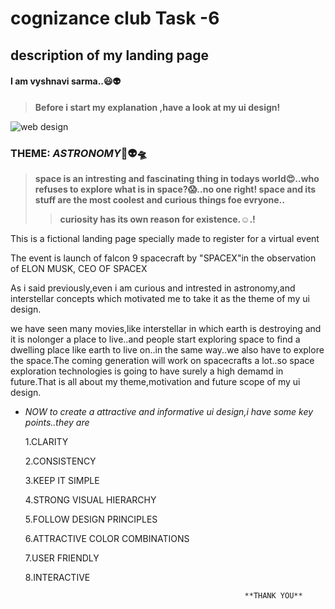 # cognizance club Task -6
## description of my landing page
#### I am vyshnavi sarma..:smiley::alien:
>__Before i start my explanation ,have a look at my ui design!__

![web design](https://user-images.githubusercontent.com/99654712/156300276-8c3c4b5a-a63e-412f-b7a8-e187b60143dc.png)

### THEME: *ASTRONOMY*:rocket::alien:🛸
>__space is an intresting and fascinating thing in todays world:heart_eyes:..who refuses to explore what is in space?:scream:..no one right!
>space and its stuff are the most coolest and curious things foe evryone..__
>>**curiosity has its own reason for existence.:relaxed:.!**
<p> This is a fictional landing page specially made to register for a virtual event </p> The event is launch of falcon 9 spacecraft by "SPACEX"in the observation of ELON MUSK,
CEO OF SPACEX </P> As i said previously,even i am curious and intrested in astronomy,and interstellar concepts which motivated me to take it as the theme of my ui design.</p> 
we have seen many movies,like interstellar in which earth is destroying and it is nolonger a place to live..and people start exploring space to find a dwelling place like earth
to live on..in the same way..we also have to explore the space.The coming generation will work on spacecrafts a lot..so space exploration technologies is going to have surely
a high demamd in future.That is all about my theme,motivation and future scope of my ui design.

* *NOW to create a attractive and informative ui design,i have some key points..they are*</p>
  1.CLARITY</p>
  2.CONSISTENCY</p>
  3.KEEP IT SIMPLE</p>
  4.STRONG VISUAL HIERARCHY </P>
  5.FOLLOW DESIGN PRINCIPLES </P>
  6.ATTRACTIVE COLOR COMBINATIONS </P>
  7.USER FRIENDLY </P>
  8.INTERACTIVE 

                                                       **THANK YOU**
  
